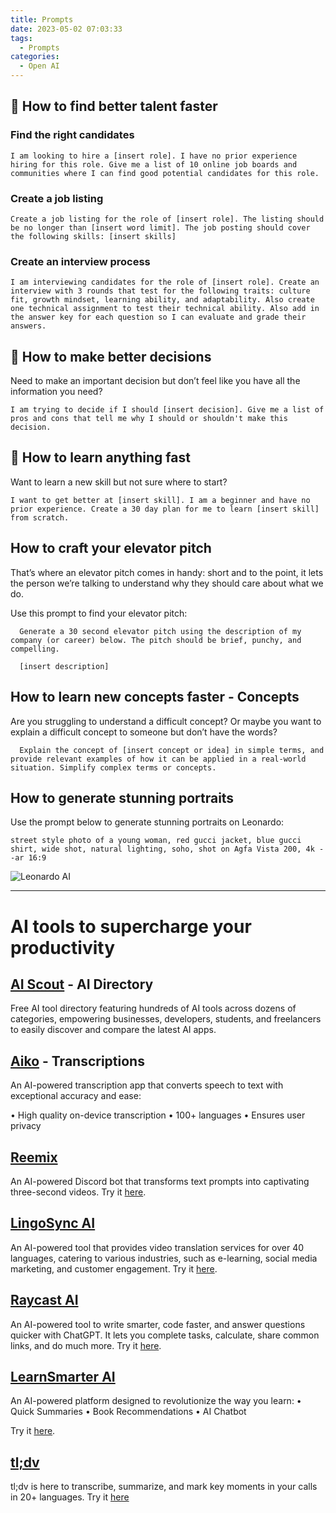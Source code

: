```yaml
---
title: Prompts
date: 2023-05-02 07:03:33
tags:
  - Prompts
categories:
  - Open AI
---
```


## 🧠 How to find better talent faster

### Find the right candidates

    I am looking to hire a [insert role]. I have no prior experience hiring for this role. Give me a list of 10 online job boards and communities where I can find good potential candidates for this role.

### Create a job listing

    Create a job listing for the role of [insert role]. The listing should be no longer than [insert word limit]. The job posting should cover the following skills: [insert skills]

### Create an interview process

    I am interviewing candidates for the role of [insert role]. Create an interview with 3 rounds that test for the following traits: culture fit, growth mindset, learning ability, and adaptability. Also create one technical assignment to test their technical ability. Also add in the answer key for each question so I can evaluate and grade their answers.

## 🧠 How to make better decisions
Need to make an important decision but don’t feel like you have all the information you need?


    I am trying to decide if I should [insert decision]. Give me a list of pros and cons that tell me why I should or shouldn't make this decision.

## 🧠 How to learn anything fast

Want to learn a new skill but not sure where to start?

    I want to get better at [insert skill]. I am a beginner and have no prior experience. Create a 30 day plan for me to learn [insert skill] from scratch.


## How to craft your elevator pitch
That’s where an elevator pitch comes in handy: short and to the point, it lets the person we’re talking to understand why they should care about what we do.

Use this prompt to find your elevator pitch:

      Generate a 30 second elevator pitch using the description of my company (or career) below. The pitch should be brief, punchy, and compelling.

      [insert description]


## How to learn new concepts faster - Concepts
Are you struggling to understand a difficult concept? Or maybe you want to explain a difficult concept to someone but don’t have the words?

      Explain the concept of [insert concept or idea] in simple terms, and provide relevant examples of how it can be applied in a real-world situation. Simplify complex terms or concepts.

## How to generate stunning portraits

Use the prompt below to generate stunning portraits on Leonardo:

    street style photo of a young woman, red gucci jacket, blue gucci shirt, wide shot, natural lighting, soho, shot on Agfa Vista 200, 4k --ar 16:9

![Leonardo AI](https://cdn.leonardo.ai/users/a9c4fb87-7f37-4197-a753-5a3ba06ebb13/generations/1af1965c-d1bc-489a-bf08-ac58a8cd46f0/RPG_40_Design_a_black_and_white_template_for_kids_White_backgr_0.jpg "Gucci Young Woman")

---
# AI tools to supercharge your productivity

## [AI Scout](hhttps://aiscout.net/) - AI Directory
Free AI tool directory featuring hundreds of AI tools across dozens of categories, empowering businesses, developers, students, and freelancers to easily discover and compare the latest AI apps.

## [Aiko](https://sindresorhus.com/aiko) - Transcriptions
An AI-powered transcription app that converts speech to text with exceptional accuracy and ease:

• High quality on-device transcription
• 100+ languages
• Ensures user privacy

## [Reemix](https://reemix.co/)
An AI-powered Discord bot that transforms text prompts into captivating three-second videos. Try it [here](https://reemix.co/).

## [LingoSync AI](https://lingosync.ai/)
An AI-powered tool that provides video translation services for over 40 languages, catering to various industries, such as e-learning, social media marketing, and customer engagement. Try it [here](https://lingosync.ai/).

## [Raycast AI](https://www.raycast.com/)
An AI-powered tool to write smarter, code faster, and answer questions quicker with ChatGPT. It lets you complete tasks, calculate, share common links, and do much more. Try it [here](https://www.raycast.com/).

## [LearnSmarter AI](https://learnsmarter.ai/)
An AI-powered platform designed to revolutionize the way you learn:
• Quick Summaries
• Book Recommendations
• AI Chatbot

Try it [here](https://learnsmarter.ai/).

## [tl;dv](https://tldv.io/)
tl;dv is here to transcribe, summarize, and mark key moments in your calls in 20+ languages. Try it [here](https://tldv.io/)